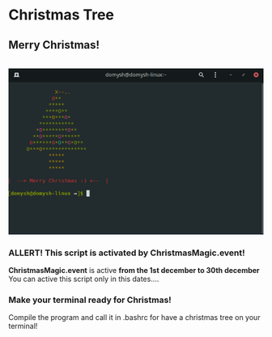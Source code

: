 # Christmas Tree
## Merry Christmas!
<br/>
<img src="TerminalTree.png" />
<br/>

### ALLERT! This script is activated by <b>ChristmasMagic.event</b>!

<b>ChristmasMagic.event</b> is active <b>from the 1st december to 30th december</b><br/>
You can active this script only in this dates....

### Make your terminal ready for Christmas!

Compile the program and call it in .bashrc
for have a christmas tree on your terminal!

